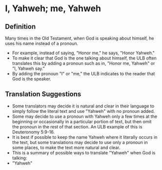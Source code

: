 # I, Yahweh; me, Yahweh

## Definition

Many times in the Old Testament, when God is speaking about himself, he uses his name instead of a pronoun.

* For example, instead of saying, "Honor me," he says, "Honor Yahweh." 
* To make it clear that God is the one talking about himself, the ULB often translates this by adding a pronoun such as in, "Honor me, Yahweh" or "I, Yahweh say."
* By adding the pronoun "I" or "me," the ULB indicates to the reader that God is the speaker.


## Translation Suggestions



* Some translators may decide it is natural and clear in their language to simply follow the literal text and use "Yahweh" with no pronoun added.
* Some may decide to use a pronoun with Yahweh only a few times at the beginning or occasionally in a particular portion of text, but then omit the pronoun in the rest of that section. An ULB example of this is Deuteronomy 5:9-16.
* It is best if possible to keep the name Yahweh where it literally occurs in the text, but some translations may decide to use only a pronoun in some places, to make the text more natural and clear.
* This is a summary of possible ways to translate "Yahweh" when God is talking:
* "Yahweh"